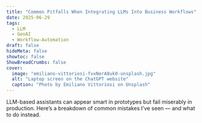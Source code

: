 ```yaml
---
title: "Common Pitfalls When Integrating LLMs Into Business Workflows"
date: 2025-06-29
tags:
  - LLM
  - GenAI
  - Workflow-Automation
draft: false
hideMeta: false
showtoc: false
ShowBreadCrumbs: false
cover:
  image: "emiliano-vittoriosi-fvxNerA8uk0-unsplash.jpg"
  alt: "Laptop screen on the ChatGPT website"
  caption: "Photo by Emiliano Vittoriosi on Unsplash"
---
```


LLM-based assistants can appear smart in prototypes but fail miserably in production. Here’s a breakdown of common mistakes I’ve seen — and what to do instead.
